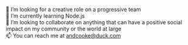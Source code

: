 👀 I’m looking for a creative role on a progressive team<BR>
🌱 I’m currently learning Node.js<BR>
💞️ I’m looking to collaborate on anything that can have a positive social impact on my community or the world at large<BR>
📫 You can reach me at andcooke@duck.com<BR>
